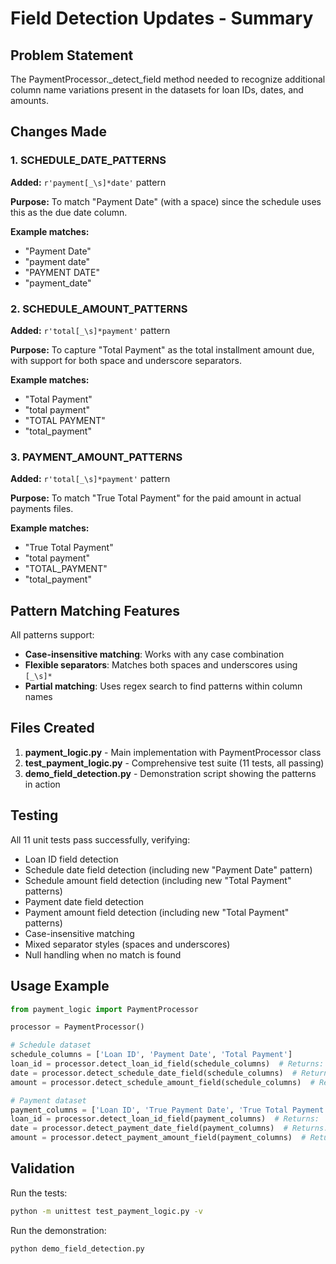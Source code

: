 # Field Detection Updates - Summary

## Problem Statement
The PaymentProcessor._detect_field method needed to recognize additional column name variations present in the datasets for loan IDs, dates, and amounts.

## Changes Made

### 1. SCHEDULE_DATE_PATTERNS
**Added:** `r'payment[_\s]*date'` pattern

**Purpose:** To match "Payment Date" (with a space) since the schedule uses this as the due date column.

**Example matches:**
- "Payment Date"
- "payment date"
- "PAYMENT DATE"
- "payment_date"

### 2. SCHEDULE_AMOUNT_PATTERNS
**Added:** `r'total[_\s]*payment'` pattern

**Purpose:** To capture "Total Payment" as the total installment amount due, with support for both space and underscore separators.

**Example matches:**
- "Total Payment"
- "total payment"
- "TOTAL PAYMENT"
- "total_payment"

### 3. PAYMENT_AMOUNT_PATTERNS
**Added:** `r'total[_\s]*payment'` pattern

**Purpose:** To match "True Total Payment" for the paid amount in actual payments files.

**Example matches:**
- "True Total Payment"
- "total payment"
- "TOTAL_PAYMENT"
- "total_payment"

## Pattern Matching Features

All patterns support:
- **Case-insensitive matching**: Works with any case combination
- **Flexible separators**: Matches both spaces and underscores using `[_\s]*`
- **Partial matching**: Uses regex search to find patterns within column names

## Files Created

1. **payment_logic.py** - Main implementation with PaymentProcessor class
2. **test_payment_logic.py** - Comprehensive test suite (11 tests, all passing)
3. **demo_field_detection.py** - Demonstration script showing the patterns in action
## Testing

All 11 unit tests pass successfully, verifying:
- Loan ID field detection
- Schedule date field detection (including new "Payment Date" pattern)
- Schedule amount field detection (including new "Total Payment" patterns)
- Payment date field detection
- Payment amount field detection (including new "Total Payment" patterns)
- Case-insensitive matching
- Mixed separator styles (spaces and underscores)
- Null handling when no match is found

## Usage Example

```python
from payment_logic import PaymentProcessor

processor = PaymentProcessor()

# Schedule dataset
schedule_columns = ['Loan ID', 'Payment Date', 'Total Payment']
loan_id = processor.detect_loan_id_field(schedule_columns)  # Returns: 'Loan ID'
date = processor.detect_schedule_date_field(schedule_columns)  # Returns: 'Payment Date'
amount = processor.detect_schedule_amount_field(schedule_columns)  # Returns: 'Total Payment'

# Payment dataset
payment_columns = ['Loan ID', 'True Payment Date', 'True Total Payment']
loan_id = processor.detect_loan_id_field(payment_columns)  # Returns: 'Loan ID'
date = processor.detect_payment_date_field(payment_columns)  # Returns: 'True Payment Date'
amount = processor.detect_payment_amount_field(payment_columns)  # Returns: 'True Total Payment'
```

## Validation

Run the tests:
```bash
python -m unittest test_payment_logic.py -v
```

Run the demonstration:
```bash
python demo_field_detection.py
```
